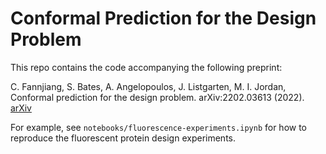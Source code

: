 # Conformal Prediction for the Design Problem
This repo contains the code accompanying the following preprint:

C. Fannjiang, S. Bates, A. Angelopoulos, J. Listgarten, M. I. Jordan, Conformal prediction for the design problem. arXiv:2202.03613 (2022).
[arXiv](https://arxiv.org/abs/2202.03613)

For example, see `notebooks/fluorescence-experiments.ipynb` for how to reproduce the fluorescent protein design experiments.
